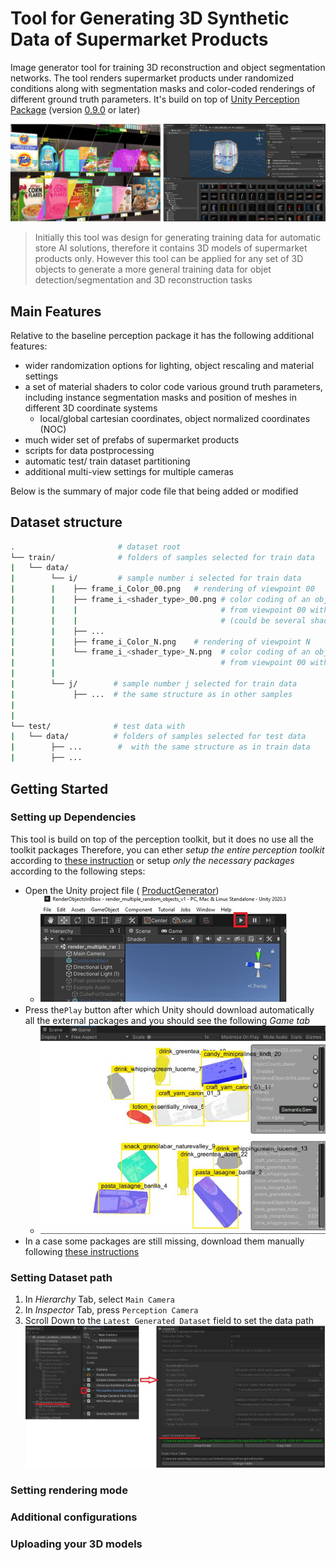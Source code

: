 
# Tool for Generating 3D Synthetic Data of Supermarket Products
Image generator tool for training 3D reconstruction and object segmentation networks. The tool renders  supermarket products under randomized conditions along with  segmentation  masks and color-coded  renderings of different ground truth parameters. It's build on top of [Unity Perception Package](https://docs.unity3d.com/Packages/com.unity.perception@0.5/manual/index.html) (version [0.9.0](https://github.com/Unity-Technologies/com.unity.perception/releases/tag/Release-0.9.0.preview.2) or  later)

![alt text](./images/product_generator.png "Product Generator tool with a supermarket asset")
> Initially this tool was design for generating training data for automatic store AI solutions, therefore  it contains 3D models of supermarket products only. However this tool can be applied for any set of 3D objects to generate a more general training  data for objet detection/segmentation and 3D reconstruction tasks
## Main Features 
Relative to the baseline perception package it  has the following  additional features:
* wider randomization options for lighting, object rescaling and material settings 
* a set of material  shaders to color code various ground truth parameters, including instance segmentation masks and position of meshes  in  different 3D coordinate systems  
    - local/global cartesian coordinates, object normalized coordinates (NOC)
* much wider set of prefabs  of supermarket products 
* scripts for data postprocessing 
* automatic test/ train dataset partitioning 
* additional  multi-view settings for multiple cameras 


Below is the summary of major code file that being added or modified 
## Dataset structure 

```bash
.                       # dataset root
└── train/              # folders of samples selected for train data 
|   └── data/
|        └── i/         # sample number i selected for train data 
|        |    ├── frame_i_Color_00.png   # rendering of viewpoint 00
|        |    ├── frame_i_<shader_type>_00.png # color coding of an object parameter rendered
|        |    |                                # from viewpoint 00 with a given shader type
|        |    |                                # (could be several shaders to depict various parameters)
|        |    ├── ...    
|        |    ├── frame_i_Color_N.png    # rendering of viewpoint N
|        |    └── frame_i_<shader_type>_N.png  # color coding of an object parameter rendered
|        |                                     # from viewpoint 00 with a given shader type  
|        |
|        └── j/        # sample number j selected for train data 
|             ├── ...  # the same structure as in other samples 
|
|
└── test/              # test data with 
|   └── data/          # folders of samples selected for test data 
|        ├── ...        #  with the same structure as in train data  
|        ├── ...       
```

## Getting Started

### Setting up Dependencies
This tool is build on top of the perception toolkit, but it does no use all the  toolkit  packages 
Therefore, you can ether *setup the entire perception toolkit* according to [these instruction]() or setup *only the necessary packages* according to the following steps:

* Open the Unity project file ( [ProductGenerator]())
    - ![alt text](./images/PlayProductRenderer.png "Different modes iof texture sampling in differentiable rendering")
* Press the`Play` button after which Unity should download automatically all the external packages and you should see the following *Game tab*
    -  ![alt text](./images/GamingTab.png "Different modes iof texture sampling in differentiable rendering")
* In a case some packages are still missing, download them manually following [these instructions](https://github.com/Unity-Technologies/com.unity.perception/blob/main/com.unity.perception/Documentation~/Tutorial/Phase1.md) 


### Setting Dataset path
1. In *Hierarchy* Tab, select `Main Camera` 
2. In *Inspector* Tab, press `Perception Camera` 
3. Scroll Down to the `Latest Generated Dataset` field to set the data path
![alt text](./images/DatasetPath.png "Different modes iof texture sampling in differentiable rendering")


### Setting rendering mode 

### Additional configurations


### Uploading your 3D models  